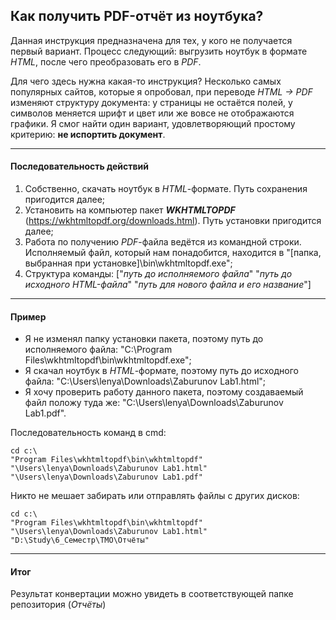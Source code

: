 ## Как получить PDF-отчёт из ноутбука?

Данная инструкция предназначена для тех, у кого не получается первый вариант. Процесс следующий: выгрузить ноутбук в формате *HTML*, после чего преобразовать его в *PDF*. 

Для чего здесь нужна какая-то инструкция? Несколько самых популярных сайтов, которые я опробовал, при переводе *HTML -> PDF* изменяют структуру документа: у страницы не остаётся полей, у символов меняется шрифт и цвет или же вовсе не отображаются графики. Я смог найти один вариант, удовлетворяющий простому критерию: **не испортить документ**.
***
#### Последовательность действий
1. Собственно, скачать ноутбук в *HTML*-формате. Путь сохранения пригодится далее;
2. Установить на компьютер пакет ***WKHTMLTOPDF*** (https://wkhtmltopdf.org/downloads.html). Путь установки пригодится далее;
3. Работа по получению *PDF*-файла ведётся из командной строки. Исполняемый файл, который нам понадобится, находится в "[папка, выбранная при установке]\bin\wkhtmltopdf.exe";
4. Структура команды: ["*путь до исполняемого файла*" "*путь до исходного HTML-файла*" "*путь для нового файла и его название*"]
***
#### Пример
*  Я не изменял папку установки пакета, поэтому путь до исполняемого файла: "C:\Program Files\wkhtmltopdf\bin\wkhtmltopdf.exe";
*  Я скачал ноутбук в *HTML*-формате, поэтому путь до исходного файла: "C:\Users\lenya\Downloads\Zaburunov Lab1.html";
*  Я хочу проверить работу данного пакета, поэтому создаваемый файл положу туда же: "C:\Users\lenya\Downloads\Zaburunov Lab1.pdf".

Последовательность команд в cmd:
```
cd c:\
"Program Files\wkhtmltopdf\bin\wkhtmltopdf" "\Users\lenya\Downloads\Zaburunov Lab1.html" "\Users\lenya\Downloads\Zaburunov Lab1.pdf"
```

Никто не мешает забирать или отправлять файлы с других дисков:
```
cd c:\
"Program Files\wkhtmltopdf\bin\wkhtmltopdf" "\Users\lenya\Downloads\Zaburunov Lab1.html" "D:\Study\6_Семестр\ТМО\Отчёты"
```
***
#### Итог
Результат конвертации можно увидеть в соответствующей папке репозитория (*Отчёты*)
